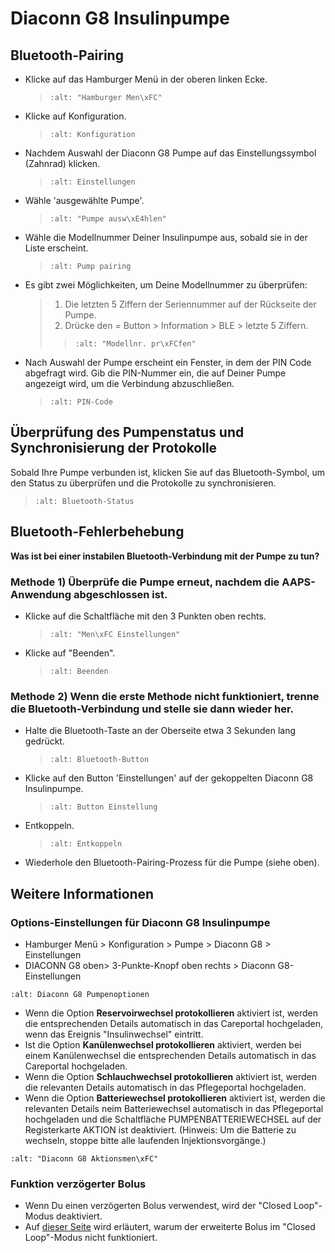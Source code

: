 # Diaconn G8 Insulinpumpe

## Bluetooth-Pairing

- Klicke auf das Hamburger Menü in der oberen linken Ecke.

  > ```{image} ../images/DiaconnG8/DiaconnG8_01.jpg
  > :alt: "Hamburger Men\xFC"
  > ```

- Klicke auf Konfiguration.

  > ```{image} ../images/DiaconnG8/DiaconnG8_02.jpg
  > :alt: Konfiguration
  > ```

- Nachdem Auswahl der Diaconn G8 Pumpe auf das Einstellungssymbol (Zahnrad) klicken.

  > ```{image} ../images/DiaconnG8/DiaconnG8_03.jpg
  > :alt: Einstellungen
  > ```

- Wähle 'ausgewählte Pumpe'.

  > ```{image} ../images/DiaconnG8/DiaconnG8_04.jpg
  > :alt: "Pumpe ausw\xE4hlen"
  > ```

- Wähle die Modellnummer Deiner Insulinpumpe aus, sobald sie in der Liste erscheint.

  > ```{image} ../images/DiaconnG8/DiaconnG8_05.jpg
  > :alt: Pump pairing
  > ```

- Es gibt zwei Möglichkeiten, um Deine Modellnummer zu überprüfen:

  > 1. Die letzten 5 Ziffern der Seriennummer auf der Rückseite der Pumpe.
  > 2. Drücke den = Button > Information > BLE > letzte 5 Ziffern.
  >
  > > ```{image} ../images/DiaconnG8/DiaconnG8_06.jpg
  > > :alt: "Modellnr. pr\xFCfen"
  > > ```

- Nach Auswahl der Pumpe erscheint ein Fenster, in dem der PIN Code abgefragt wird. Gib die PIN-Nummer ein, die auf Deiner Pumpe angezeigt wird, um die Verbindung abzuschließen.

  > ```{image} ../images/DiaconnG8/DiaconnG8_07.jpg
  > :alt: PIN-Code
  > ```

## Überprüfung des Pumpenstatus und Synchronisierung der Protokolle

Sobald Ihre Pumpe verbunden ist, klicken Sie auf das Bluetooth-Symbol, um den Status zu überprüfen und die Protokolle zu synchronisieren.

> ```{image} ../images/DiaconnG8/DiaconnG8_08.jpg
> :alt: Bluetooth-Status
> ```

## Bluetooth-Fehlerbehebung

**Was ist bei einer instabilen Bluetooth-Verbindung mit der Pumpe zu tun?**

### Methode 1) Überprüfe die Pumpe erneut, nachdem die AAPS-Anwendung abgeschlossen ist.

- Klicke auf die Schaltfläche mit den 3 Punkten oben rechts.

  > ```{image} ../images/DiaconnG8/DiaconnG8_09.jpg
  > :alt: "Men\xFC Einstellungen"
  > ```

- Klicke auf "Beenden".

  > ```{image} ../images/DiaconnG8/DiaconnG8_10.jpg
  > :alt: Beenden
  > ```

### Methode 2) Wenn die erste Methode nicht funktioniert, trenne die Bluetooth-Verbindung und stelle sie dann wieder her.

- Halte die Bluetooth-Taste an der Oberseite etwa 3 Sekunden lang gedrückt.

  > ```{image} ../images/DiaconnG8/DiaconnG8_11.jpg
  > :alt: Bluetooth-Button
  > ```

- Klicke auf den Button 'Einstellungen' auf der gekoppelten Diaconn G8 Insulinpumpe.

  > ```{image} ../images/DiaconnG8/DiaconnG8_12.jpg
  > :alt: Button Einstellung
  > ```

- Entkoppeln.

  > ```{image} ../images/DiaconnG8/DiaconnG8_13.jpg
  > :alt: Entkoppeln
  > ```

- Wiederhole den Bluetooth-Pairing-Prozess für die Pumpe (siehe oben).

## Weitere Informationen

### Options-Einstellungen für Diaconn G8 Insulinpumpe

- Hamburger Menü > Konfiguration > Pumpe > Diaconn G8 > Einstellungen
- DIACONN G8 oben> 3-Punkte-Knopf oben rechts > Diaconn G8-Einstellungen

```{image} ../images/DiaconnG8/DiaconnG8_14.jpg
:alt: Diaconn G8 Pumpenoptionen
```

- Wenn die Option **Reservoirwechsel protokollieren** aktiviert ist, werden die entsprechenden Details automatisch in das Careportal hochgeladen, wenn das Ereignis "Insulinwechsel" eintritt.
- Ist die Option **Kanülenwechsel protokollieren** aktiviert, werden bei einem Kanülenwechsel die entsprechenden Details automatisch in das Careportal hochgeladen.
- Wenn die Option **Schlauchwechsel protokollieren** aktiviert ist, werden die relevanten Details automatisch in das Pflegeportal hochgeladen.
- Wenn die Option **Batteriewechsel protokollieren** aktiviert ist, werden die relevanten Details neim Batteriewechsel automatisch in das Pflegeportal hochgeladen und die Schaltfläche PUMPENBATTERIEWECHSEL auf der Registerkarte AKTION ist deaktiviert. (Hinweis: Um die Batterie zu wechseln, stoppe bitte alle laufenden Injektionsvorgänge.)

```{image} ../images/DiaconnG8/DiaconnG8_15.jpg
:alt: "Diaconn G8 Aktionsmen\xFC"
```

### Funktion verzögerter Bolus

- Wenn Du einen verzögerten Bolus verwendest, wird der "Closed Loop"-Modus deaktiviert.
- Auf [dieser Seite](../Usage/Extended-Carbs#warum-ein-verzogerter-bolus-beim-loopen-nicht-funktioniert) wird erläutert, warum der erweiterte Bolus im "Closed Loop"-Modus nicht funktioniert.
